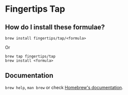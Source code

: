 # Fingertips Tap

## How do I install these formulae?

    brew install fingertips/tap/<formula>

Or

    brew tap fingertips/tap
    brew install <formula>


## Documentation

`brew help`, `man brew` or check [Homebrew's documentation](https://docs.brew.sh).
